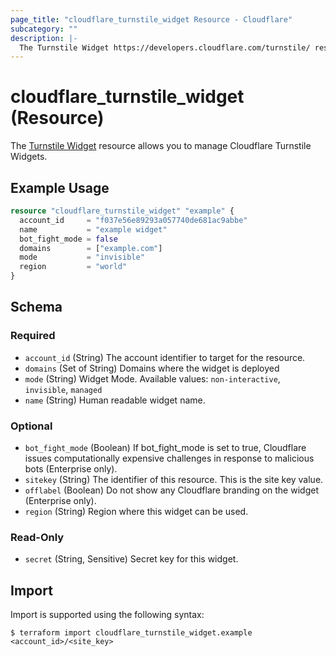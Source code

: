 ```yaml
---
page_title: "cloudflare_turnstile_widget Resource - Cloudflare"
subcategory: ""
description: |-
  The Turnstile Widget https://developers.cloudflare.com/turnstile/ resource allows you to manage Cloudflare Turnstile Widgets.
---
```


# cloudflare_turnstile_widget (Resource)

The [Turnstile Widget](https://developers.cloudflare.com/turnstile/) resource allows you to manage Cloudflare Turnstile Widgets.

## Example Usage

```terraform
resource "cloudflare_turnstile_widget" "example" {
  account_id     = "f037e56e89293a057740de681ac9abbe"
  name           = "example widget"
  bot_fight_mode = false
  domains        = ["example.com"]
  mode           = "invisible"
  region         = "world"
}
```
<!-- schema generated by tfplugindocs -->
## Schema

### Required

- `account_id` (String) The account identifier to target for the resource.
- `domains` (Set of String) Domains where the widget is deployed
- `mode` (String) Widget Mode. Available values: `non-interactive`, `invisible`, `managed`
- `name` (String) Human readable widget name.

### Optional

- `bot_fight_mode` (Boolean) If bot_fight_mode is set to true, Cloudflare issues computationally expensive challenges in response to malicious bots (Enterprise only).
- `sitekey` (String) The identifier of this resource. This is the site key value.
- `offlabel` (Boolean) Do not show any Cloudflare branding on the widget (Enterprise only).
- `region` (String) Region where this widget can be used.

### Read-Only

- `secret` (String, Sensitive) Secret key for this widget.

## Import

Import is supported using the following syntax:

```shell
$ terraform import cloudflare_turnstile_widget.example <account_id>/<site_key>
```
